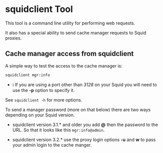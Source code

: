 # squidclient Tool

This tool is a command line utility for performing web requests.

It also has a special ability to send cache manager requests to Squid
proxies.

## Cache manager access from squidclient

A simple way to test the access to the cache manager is:

    squidclient mgr:info

  - ℹ️
    If you are using a port other than *3128* on your Squid you will
    need to use the **-p** option to specify it.

See `squidclient -h` for more options.

To send a manager password (more on that below) there are two ways
depending on your Squid version.

  - squidclient version 3.1.\* and older you add **@** then the password
    to the URL. So that it looks like this `mgr:info@admin`.

  - squidclient version 3.2.\* use the proxy login options **-u** and
    **w** to pass your admin login to the cache manger.
